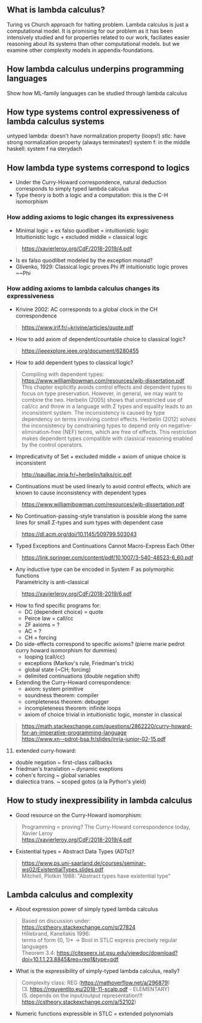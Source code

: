 ## What is lambda calculus?
Turing vs Church approach for halting problem.
Lambda calculus is just a computational model. It is promising for
our problem as it has been intensively studied and for properties related
to our work, faciliates easier reasoning about its systems than other
computational models. but we examine other complexity models in appendix-foundations.

## How lambda calculus underpins programming languages
Show how ML-family languages can be studied through lambda calculus

## How type systems control expressiveness of lambda calculus systems
untyped lambda: doesn't have normalization property (loops!)
stlc: have strong normalization property (always terminates!)
system f: in the middle
haskell: system f na sterydach

## How lambda type systems correspond to logics
- Under the Curry-Howard correspondence, natural deduction corresponds to simply typed lambda calculus
- Type theory is both a logic and a computation: this is the C-H isomorphism

### How adding axioms to logic changes its expressiveness
- Minimal logic + ex falso quodlibet = intuitionistic logic  
  Intuitionistic logic + excluded middle = classical logic
> https://xavierleroy.org/CdF/2018-2019/4.pdf
- Is ex falso quodlibet modeled by the exception monad?
- Glivenko, 1929: Classical logic proves Phi iff intuitionistic logic proves ~~Phi

### How adding axioms to lambda calculus changes its expressiveness
- Krivine 2002: AC corresponds to a global clock in the CH correspondence
> https://www.irif.fr/~krivine/articles/quote.pdf
- How to add axiom of dependent/countable choice to classical logic?
> https://ieeexplore.ieee.org/document/6280455

- How to add dependent types to classical logic?
> Compiling with dependent types: https://www.williamjbowman.com/resources/wjb-dissertation.pdf  
> This chapter explicitly avoids control effects and dependent types to focus on type preservation. However, in general, we may want to combine the two. Herbelin (2005) shows that unrestricted use of call/cc and throw in a language with $\Sigma$ types and equality leads to an inconsistent system.  The inconsistency is caused by type dependency on terms involving control effects.  Herbelin (2012) solves the inconsistency by constraining types to depend only on negative-elimination-free (NEF) terms, which are free of effects. This restriction makes dependent types compatible with classical reasoning enabled by the control operators.

- Impredicativity of Set + excluded middle + axiom of unique choice is inconsistent
> http://pauillac.inria.fr/~herbelin/talks/cic.pdf

- Continuations must be used linearly to avoid control effects, which are known to cause inconsistency with dependent types
> https://www.williamjbowman.com/resources/wjb-dissertation.pdf

- No Continuation-passing-style translation is possible along the same lines for small $\Sigma$-types and sum types with dependent case
> https://dl.acm.org/doi/10.1145/509799.503043

- Typed Exceptions and Continuations Cannot Macro-Express Each Other
> https://link.springer.com/content/pdf/10.1007/3-540-48523-6_60.pdf

- Any inductive type can be encoded in System F as polymorphic functions  
  Parametricity is anti-classical
> https://xavierleroy.org/CdF/2018-2019/6.pdf

- How to find specific programs for:
  * DC (dependent choice) = quote
  * Peirce law = call/cc
  * ZF axioms = ?
  * AC = ?
  * CH = forcing
- Do side-effects correspond to specific axioms? (pierre marie pedrot curry howard isomorphism for dummies)
  * looping (call/cc)
  * exceptions (Markov's rule, Friedman's trick)
  * global state (~CH; forcing)
  * delimited continuations (double negation shift)
- Extending the Curry-Howard correspondence:
  * axiom: system primitive
  * soundness theorem: compiler
  * completeness theorem: debugger
  * incompleteness theorem: infinite loops
  * axiom of choice trivial in intuitionistic logic, monster in classical
> https://math.stackexchange.com/questions/2862220/curry-howard-for-an-imperative-programming-language  
> https://www.xn--pdrot-bsa.fr/slides/inria-junior-02-15.pdf

11. extended curry-howard:
  - double negation ~ first-class callbacks
  - friedman's translation ~ dynamic exeptions
  - cohen's forcing ~ global variables
  - dialectica trans. ~ scoped gotos (a la Python's yield)

## How to study inexpressibility in lambda calculus
- Good resource on the Curry-Howard isomorphism:
> Programming = proving? The Curry-Howard correspondence today, Xavier Leroy  
> https://xavierleroy.org/CdF/2018-2019/4.pdf

- Existential types = Abstract Data Types (ADTs)?
> https://www.ps.uni-saarland.de/courses/seminar-ws02/ExistentialTypes.slides.pdf  
> Mitchell, Plotkin 1988: "Abstract types have existential type"

## Lambda calculus and complexity
- About expression power of simply typed lambda calculus
> Based on discussion under: https://cstheory.stackexchange.com/q/27824  
> Hillebrand, Kanellakis 1996:  
> terms of form {0, 1}* -> Bool in STLC express precisely regular languages  
> Theorem 3.4: https://citeseerx.ist.psu.edu/viewdoc/download?doi=10.1.1.23.8845&rep=rep1&type=pdf

- What is the expressibility of simply-typed lambda calculus, really?
> Complexity class: REG (https://mathoverflow.net/a/296879)  
> (3. https://nguyentito.eu/2018-11-scalp.pdf - ELEMENTARY)  
> (5. depends on the input/output representation!!!  
  https://cstheory.stackexchange.com/a/52102)

- Numeric functions expressible in STLC = extended polynomials


